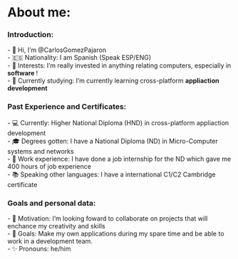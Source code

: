 <h1> About me: </h1> 

<h3> Introduction: </h3>
- 👋 Hi, I’m @CarlosGomezPajaron <br>
- 🇪🇸  Nationality: I am Spanish (Speak ESP/ENG) <br>
- 👀 Interests: I’m really invested in anything relating computers, especially in <strong> software </strong>! <br>
- 🌱 Currently studying: I’m currently learning cross-platform <strong> appliaction development </strong> 


<h3> Past Experience and Certificates: </h3> 
- 💻  Currently: Higher National Diploma (HND) in cross-platform appliaction development  <br>
- 🎓  Degrees gotten: I have a National Diploma (ND) in Micro-Computer systems and networks <br>
- 💼  Work experience: I have done a job internship for the ND which gave me 400 hours of job experience <br>
- 📚  Speaking other languages: I have a international C1/C2 Cambridge certificate 


<h3> Goals and personal data: </h3> 
- 💞️ Motivation: I’m looking foward to collaborate on projects that will enchance my creativity and skills <br>
- 🎯 Goals: Make my own applications during my spare time and be able to work in a development team. <br>
- ✨ Pronouns: he/him <br>

<!---
CarlosGomezPajaron/CarlosGomezPajaron is a ✨ special ✨ repository because its `README.md` (this file) appears on your GitHub profile.
You can click the Preview link to take a look at your changes.
--->

